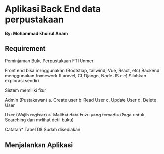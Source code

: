 # Aplikasi Back End data perpustakaan
**By: Mohammad Khoirul Anam**

## Requirement
Peminjaman Buku Perpustakaan FTI Unmer

Front end bisa menggunakan (Bootstrap, tailwind, Vue, React, etc) 
Backend menggunakan framework (Laravel, CI, Django, Node JS etc)
Silahkan explorasi sendiri

Sistem memiliki fitur

Admin (Pustakawan)
a. Create user
b. Read User
c. Update User 
d. Delete User

User (Wajib register)
a. Melihat data buku yang tersedia (Page untuk Searching dan melihat detil buku)

Catatan*
Tabel DB Sudah disediakan

## Menjalankan Aplikasi
